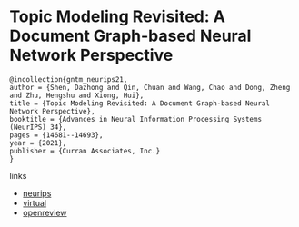 # Topic Modeling Revisited: A Document Graph-based Neural Network Perspective

```
@incollection{gntm_neurips21,
author = {Shen, Dazhong and Qin, Chuan and Wang, Chao and Dong, Zheng and Zhu, Hengshu and Xiong, Hui},
title = {Topic Modeling Revisited: A Document Graph-based Neural Network Perspective},
booktitle = {Advances in Neural Information Processing Systems (NeurIPS) 34},
pages = {14681--14693},
year = {2021},
publisher = {Curran Associates, Inc.}
}
```

links
- [neurips](https://papers.nips.cc//paper/2021/hash/7b6982e584636e6a1cda934f1410299c-Abstract.html)
- [virtual](https://neurips.cc/virtual/2021/poster/27702)
- [openreview](https://openreview.net/forum?id=yewqeLly5D8)
